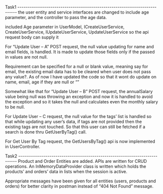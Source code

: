 Task1 -----------------------------------------------------------------------------
the user entity and service interfaces  are changed to include age parameter, and the controller to  pass the age data.

included Age parameter in UserModel, ICreateUserService, CreateUserService,  IUpdateUserService, UpdateUserService so the api request body can supply it

For “Update User – A” POST request, the null value updating  for name and email fields, is handled. It is made to update those fields only if the passed in values are not null.

Requirement can be specified for a null or blank value, meaning say for email, the existing email data has to be cleared when user does not pass any value?. As of now I have updated the code so that it wont do update on name, email, age if they are null or “”

Somewhat like that for “Update User – B” POST request, the annualSalary value being null was throwing an exception and now it is handled to avoid the exception and so it takes the null and calculates even the monthly salary to be null.

For Update User – C request, the null value for the tags’ list is handled so that while updating any user’s data, if tags are not provided then the existing tags are not touched. So that this user can still be fetched if a search is done thru GetUserByTag() call.

For Get User By Tag request, the GetUsersByTag() api is now implemented in UserController. 

Task2 -----------------------------------------------------------------------------
Product and Order Entities are added.
APIs are written for CRUD operations.
An InMemoryDataProvider class is written which holds the products’ and orders’ data in lists when the session is active.

Appropriate messages have been given for all entities (users, products and orders) for better clarity in postman instead of “404 Not Found” message.
